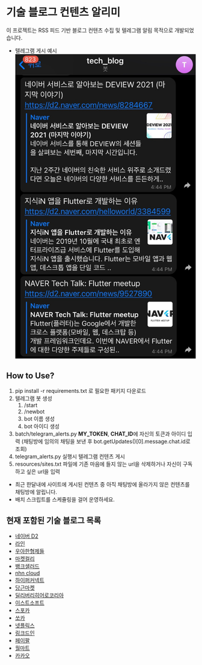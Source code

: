 # 기술 블로그 컨텐츠 알리미
이 프로젝트는 RSS 피드 기반 블로그 컨텐츠 수집 및 텔레그램 알림 목적으로 개발되었습니다.
- 텔레그램 게시 예시  
![텔레그램 게시 예시](telegram_example.jpg)

How to Use?  
---
1. pip install -r requirements.txt 로 필요한 패키지 다운로드
2. 텔레그램 봇 생성
    1. /start
    2. /newbot
    3. bot 이름 생성
    4. bot 아이디 생성
3. batch/telegram_alerts.py **MY_TOKEN**, **CHAT_ID**에 자신의 토큰과 아이디 입력 (채팅방에 임의의 채팅을 보낸 후 bot.getUpdates()[0].message.chat.id로 조회)
4. telegram_alerts.py 실행시 텔레그램 컨텐츠 게시
5. resources/sites.txt 파일에 기존 마음에 들지 않는 url을 삭제하거나 자신이 구독하고 싶은 url을 입력
  
- 최근 한달내에 사이트에 게시된 컨텐츠 중 아직 채팅방에 올라가지 않은 컨텐츠를 채팅방에 알립니다.
- 배치 스크립트를 스케쥴링을 걸어 운영하세요.

현재 포함된 기술 블로그 목록
---
- [네이버 D2](https://d2.naver.com/d2.atom)
- [라인](https://engineering.linecorp.com/ko/feed/)
- [우아한형제들](https://techblog.woowahan.com/feed/)
- [마켓컬리](https://helloworld.kurly.com/feed.xml)
- [뱅크샐러드](https://blog.banksalad.com/rss.xml)
- [nhn cloud](https://meetup.toast.com/rss)
- [하이퍼커넥트](https://hyperconnect.github.io/feed)
- [당근마켓](https://medium.com/feed/daangn)
- [딜리버리히어로코리아](https://medium.com/feed/deliverytechkorea)
- [이스트소프트](https://blog.est.ai/feed/)
- [스포카](https://spoqa.github.io/rss)
- [쏘카](https://tech.socarcorp.kr/feed)
- [넷플릭스](https://netflixtechblog.com/feed)
- [링크드인](https://engineering.linkedin.com/blog.rss.html)
- [페이팔](https://medium.com/feed/paypal-tech)
- [월마트](https://medium.com/feed/walmartglobaltech)
- [카카오](https://tech.kakao.com/feed/)